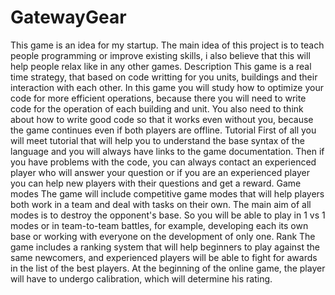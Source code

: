 # GatewayGear
This game is an idea for my startup. The main idea of this project is to teach people programming or improve existing skills, i also believe that this will help people relax like in any other games.
Description
This game is a real time strategy, that based on code writting for you units, buildings and their interaction with each other. In this game you will study how to optimize your code for more efficient operations, because there you will need to write code for the operation of each building and unit. You also need to think about how to write good code so that it works even without you, because the game continues even if both players are offline.
Tutorial
First of all you will meet tutorial that will help you to understand the base syntax of the language and you will always have links to the game documentation. Then if you have problems with the code, you can always contact an experienced player who will answer your question or if you are an experienced player you can help new players with their questions and get a reward.
Game modes
The game will include competitive game modes that will help players both work in a team and deal with tasks on their own. The main aim of all modes is to destroy the opponent's base. So you will be able to play in 1 vs 1 modes or in team-to-team battles, for example, developing each its own base or working with everyone on the development of only one.
Rank
The game includes a ranking system that will help beginners to play against the same newcomers, and experienced players will be able to fight for awards in the list of the best players. At the beginning of the online game, the player will have to undergo calibration, which will determine his rating.
